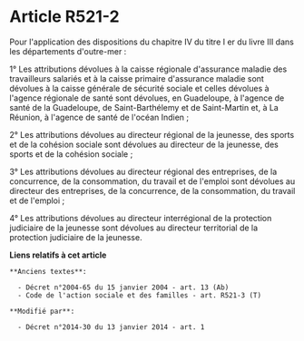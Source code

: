 # Article R521-2

Pour l'application des dispositions du chapitre IV du titre I er du livre III dans les départements d'outre-mer : 

1° Les attributions dévolues à la caisse régionale d'assurance maladie des travailleurs salariés et à la caisse primaire
d'assurance maladie sont dévolues à la caisse générale de sécurité sociale et celles dévolues à l'agence régionale de santé
sont dévolues, en Guadeloupe, à l'agence de santé de la Guadeloupe, de Saint-Barthélemy et de Saint-Martin et, à La Réunion,
à l'agence de santé de l'océan Indien ; 

2° Les attributions dévolues au directeur régional de la jeunesse, des sports et de la cohésion sociale sont dévolues au
directeur de la jeunesse, des sports et de la cohésion sociale ;

3° Les attributions dévolues au directeur régional des entreprises, de la concurrence, de la consommation, du travail et de
l'emploi sont dévolues au directeur des entreprises, de la concurrence, de la consommation, du travail et de l'emploi ; 

4° Les attributions dévolues au directeur interrégional de la protection judiciaire de la jeunesse sont dévolues au
directeur territorial de la protection judiciaire de la jeunesse.

**Liens relatifs à cet article**

	**Anciens textes**:

	  - Décret n°2004-65 du 15 janvier 2004 - art. 13 (Ab)
	  - Code de l'action sociale et des familles - art. R521-3 (T)

	**Modifié par**:

	  - Décret n°2014-30 du 13 janvier 2014 - art. 1
